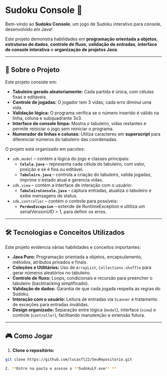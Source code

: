 # Sudoku Console 🧩

Bem-vindo ao **Sudoku Console**, um jogo de Sudoku interativo para console, desenvolvido em Java!  

Este projeto demonstra habilidades em **programação orientada a objetos**, **estruturas de dados**, **controle de fluxo**, **validação de entradas**, **interface de console interativa** e **organização de projetos Java**.

---

## 🚀 Sobre o Projeto

Este projeto consiste em:

- **Tabuleiro gerado aleatoriamente:** Cada partida é única, com células fixas e editáveis.  
- **Controle de jogadas:** O jogador tem 3 vidas; cada erro diminui uma vida.  
- **Validação lógica:** O programa verifica se o número inserido é válido na linha, coluna e subquadrante 3x3.  
- **Interface de console limpa:** Mostra o tabuleiro, vidas restantes e permite reiniciar o jogo sem reiniciar o programa.  
- **Numerador de linhas e colunas:** Utiliza caracteres em **superscript** para diferenciar números do tabuleiro das coordenadas.  

O projeto está organizado em pacotes:

- `sdk.model` – contém a lógica do jogo e classes principais:
  - **`Celula.java`** – representa cada célula do tabuleiro, com valor, posição e se é fixa ou editável.
  - **`Tabuleiro.java`** – controla a criação do tabuleiro, valida jogadas, imprime o estado atual e gerencia vidas.
- `sdk.view` – contém a interface de interação com o usuário:
  - **`TabuleiroConsole.java`** – captura entradas, atualiza o tabuleiro e exibe mensagens de status.
- `sdk.controller` – contém o controle para possíveis:
  - **`PerdeuExcepcion`** – extende de RuntimeException e ultiliza um serialVersionUID = 1, para definir os erros.

---

## 🛠 Tecnologias e Conceitos Utilizados

Este projeto evidencia várias habilidades e conceitos importantes:

- **Java Puro:** Programação orientada a objetos, encapsulamento, métodos, atributos privados e finais.  
- **Coleções e Utilitários:** Uso de `ArrayList`, `Collections.shuffle` para gerar números aleatórios no tabuleiro.  
- **Controle de fluxo:** Loops, condicionais e recursão para preencher o tabuleiro (backtracking simplificado).  
- **Validação de dados:** Garantia de que cada jogada respeita as regras do Sudoku.  
- **Interação com o usuário:** Leitura de entradas via `Scanner` e tratamento de exceções para entradas inválidas.  
- **Design organizado:** Separação entre lógica (`model`), interface (`view`) e controle (`controller`), facilitando manutenção e extensão futura.

---

## 🎮 Como Jogar

1. **Clone o repositório:**
```bash
git clone https://github.com/lucasfl22/SeuRepositorio.git

2. **Entre na pasta e acesse o **SudokuLF.exe** **
